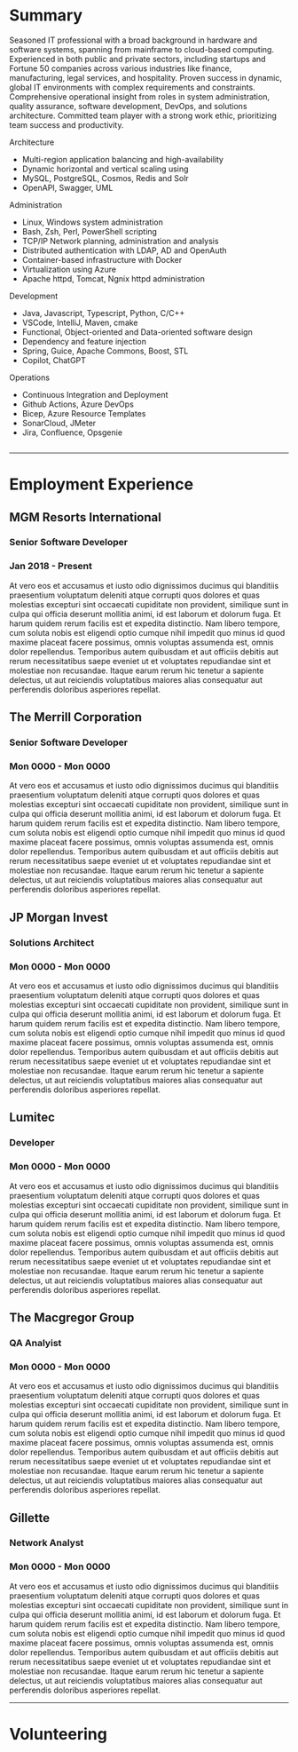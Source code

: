 
# Summary

Seasoned IT professional with a broad background in hardware and software systems, spanning from mainframe to cloud-based computing. Experienced in both public and private sectors, including startups and Fortune 50 companies across various industries like finance, manufacturing, legal services, and hospitality. Proven success in dynamic, global IT environments with complex requirements and constraints. Comprehensive operational insight from roles in system administration, quality assurance, software development, DevOps, and solutions architecture. Committed team player with a strong work ethic, prioritizing team success and productivity.

<div class="row">
<div class="column">

<div class="column-header-left">Architecture</div>
<ul>
  <li>Multi-region application balancing and high-availability</li>
  <li>Dynamic horizontal and vertical scaling using</li>
  <li>MySQL, PostgreSQL, Cosmos, Redis and Solr</li>
  <li>OpenAPI, Swagger, UML</li>
</ul>

<div class="column-header-left">Administration</div>
<ul>
  <li>Linux, Windows system administration</li>
  <li>Bash, Zsh, Perl, PowerShell scripting</li>
  <li>TCP/IP Network planning, administration and analysis</li>
  <li>Distributed authentication with LDAP, AD and OpenAuth</li>
  <li>Container-based infrastructure with Docker</li>
  <li>Virtualization using Azure</li>
  <li>Apache httpd, Tomcat, Ngnix httpd administration</li>
</ul>

</div>
<div class="column">

<div class="column-header-right">Development</div>
<ul>
  <li>Java, Javascript, Typescript, Python, C/C++</li>
  <li>VSCode, IntelliJ, Maven, cmake</li>
  <li>Functional, Object-oriented and Data-oriented software design</li>
  <li>Dependency and feature injection</li>
  <li>Spring, Guice, Apache Commons, Boost, STL</li>
  <li>Copilot, ChatGPT</li>
</ul>

<div class="column-header-right">Operations</div>
<ul>
  <li>Continuous Integration and Deployment</li>
  <li>Github Actions, Azure DevOps</li>
  <li>Bicep, Azure Resource Templates</li>
  <li>SonarCloud, JMeter</li>
  <li>Jira, Confluence, Opsgenie</li>
</ul>

</div>
</div>

---

# Employment Experience

## MGM Resorts International

### Senior Software Developer 

### Jan 2018 - Present

At vero eos et accusamus et iusto odio dignissimos ducimus qui blanditiis praesentium voluptatum deleniti atque corrupti quos dolores et quas molestias excepturi sint occaecati cupiditate non provident, similique sunt in culpa qui officia deserunt mollitia animi, id est laborum et dolorum fuga. Et harum quidem rerum facilis est et expedita distinctio. Nam libero tempore, cum soluta nobis est eligendi optio cumque nihil impedit quo minus id quod maxime placeat facere possimus, omnis voluptas assumenda est, omnis dolor repellendus. Temporibus autem quibusdam et aut officiis debitis aut rerum necessitatibus saepe eveniet ut et voluptates repudiandae sint et molestiae non recusandae. Itaque earum rerum hic tenetur a sapiente delectus, ut aut reiciendis voluptatibus maiores alias consequatur aut perferendis doloribus asperiores repellat.

## The Merrill Corporation

### Senior Software Developer

### Mon 0000 - Mon 0000

At vero eos et accusamus et iusto odio dignissimos ducimus qui blanditiis praesentium voluptatum deleniti atque corrupti quos dolores et quas molestias excepturi sint occaecati cupiditate non provident, similique sunt in culpa qui officia deserunt mollitia animi, id est laborum et dolorum fuga. Et harum quidem rerum facilis est et expedita distinctio. Nam libero tempore, cum soluta nobis est eligendi optio cumque nihil impedit quo minus id quod maxime placeat facere possimus, omnis voluptas assumenda est, omnis dolor repellendus. Temporibus autem quibusdam et aut officiis debitis aut rerum necessitatibus saepe eveniet ut et voluptates repudiandae sint et molestiae non recusandae. Itaque earum rerum hic tenetur a sapiente delectus, ut aut reiciendis voluptatibus maiores alias consequatur aut perferendis doloribus asperiores repellat.

## JP Morgan Invest

### Solutions Architect

### Mon 0000 - Mon 0000

At vero eos et accusamus et iusto odio dignissimos ducimus qui blanditiis praesentium voluptatum deleniti atque corrupti quos dolores et quas molestias excepturi sint occaecati cupiditate non provident, similique sunt in culpa qui officia deserunt mollitia animi, id est laborum et dolorum fuga. Et harum quidem rerum facilis est et expedita distinctio. Nam libero tempore, cum soluta nobis est eligendi optio cumque nihil impedit quo minus id quod maxime placeat facere possimus, omnis voluptas assumenda est, omnis dolor repellendus. Temporibus autem quibusdam et aut officiis debitis aut rerum necessitatibus saepe eveniet ut et voluptates repudiandae sint et molestiae non recusandae. Itaque earum rerum hic tenetur a sapiente delectus, ut aut reiciendis voluptatibus maiores alias consequatur aut perferendis doloribus asperiores repellat.

## Lumitec

### Developer

### Mon 0000 - Mon 0000

At vero eos et accusamus et iusto odio dignissimos ducimus qui blanditiis praesentium voluptatum deleniti atque corrupti quos dolores et quas molestias excepturi sint occaecati cupiditate non provident, similique sunt in culpa qui officia deserunt mollitia animi, id est laborum et dolorum fuga. Et harum quidem rerum facilis est et expedita distinctio. Nam libero tempore, cum soluta nobis est eligendi optio cumque nihil impedit quo minus id quod maxime placeat facere possimus, omnis voluptas assumenda est, omnis dolor repellendus. Temporibus autem quibusdam et aut officiis debitis aut rerum necessitatibus saepe eveniet ut et voluptates repudiandae sint et molestiae non recusandae. Itaque earum rerum hic tenetur a sapiente delectus, ut aut reiciendis voluptatibus maiores alias consequatur aut perferendis doloribus asperiores repellat.

## The Macgregor Group

### QA Analyist

### Mon 0000 - Mon 0000

At vero eos et accusamus et iusto odio dignissimos ducimus qui blanditiis praesentium voluptatum deleniti atque corrupti quos dolores et quas molestias excepturi sint occaecati cupiditate non provident, similique sunt in culpa qui officia deserunt mollitia animi, id est laborum et dolorum fuga. Et harum quidem rerum facilis est et expedita distinctio. Nam libero tempore, cum soluta nobis est eligendi optio cumque nihil impedit quo minus id quod maxime placeat facere possimus, omnis voluptas assumenda est, omnis dolor repellendus. Temporibus autem quibusdam et aut officiis debitis aut rerum necessitatibus saepe eveniet ut et voluptates repudiandae sint et molestiae non recusandae. Itaque earum rerum hic tenetur a sapiente delectus, ut aut reiciendis voluptatibus maiores alias consequatur aut perferendis doloribus asperiores repellat.

## Gillette

### Network Analyst

### Mon 0000 - Mon 0000

At vero eos et accusamus et iusto odio dignissimos ducimus qui blanditiis praesentium voluptatum deleniti atque corrupti quos dolores et quas molestias excepturi sint occaecati cupiditate non provident, similique sunt in culpa qui officia deserunt mollitia animi, id est laborum et dolorum fuga. Et harum quidem rerum facilis est et expedita distinctio. Nam libero tempore, cum soluta nobis est eligendi optio cumque nihil impedit quo minus id quod maxime placeat facere possimus, omnis voluptas assumenda est, omnis dolor repellendus. Temporibus autem quibusdam et aut officiis debitis aut rerum necessitatibus saepe eveniet ut et voluptates repudiandae sint et molestiae non recusandae. Itaque earum rerum hic tenetur a sapiente delectus, ut aut reiciendis voluptatibus maiores alias consequatur aut perferendis doloribus asperiores repellat.

---

# Volunteering
